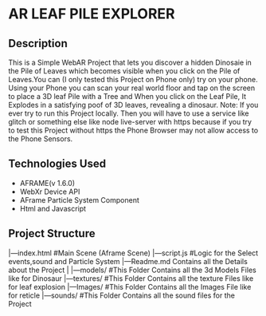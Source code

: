 # AR LEAF PILE EXPLORER

## Description

This is a Simple WebAR Project that lets you discover a hidden Dinosaie in the Pile of Leaves which becomes visible when you click on the Pile of Leaves.You can (I only tested this Project on Phone only) try on your phone. Using your Phone you can scan your real world floor and tap on the screen to place a 3D leaf Pile with a Tree and When you click on the Leaf Pile, It Explodes in a satisfying poof of 3D leaves, revealing a dinosaur.
Note: If you ever try to run this Project locally. Then you will have to use a service like glitch or something else like node live-server with https because if you try to test this Project without https the Phone Browser may not allow access to the Phone Sensors.

## Technologies Used
* AFRAME(v 1.6.0)
* WebXr Device API
* AFrame Particle System Component
* Html and Javascript

## Project Structure

|—index.html
#Main Scene (Aframe Scene)
|—script.js
#Logic for the Select events,sound and Particle System
|—Readme.md
Contains all the Details about the Project 
|
|—models/
 #This Folder Contains all the 3d Models Files like for Dinosaur
|—textures/
#This Folder Contains all the texture Files like for leaf explosion
|—Images/
#This Folder Contains all the Images File like for reticle
|—sounds/
#This Folder Contains all the sound files for the Project


